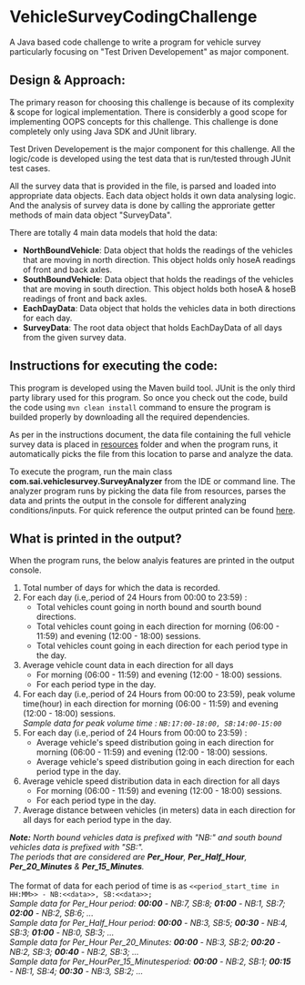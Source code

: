 # VehicleSurveyCodingChallenge
A Java based code challenge to write a program for vehicle survey particularly focusing on "Test Driven Developement" as major component.

## Design & Approach:
The primary reason for choosing this challenge is because of its complexity & scope for logical implementation. There is considerbly a good scope for implementing OOPS concepts for this challenge. This challenge is done completely only using Java SDK and JUnit library.

Test Driven Developement is the major component for this challenge. All the logic/code is developed using the test data that is run/tested through JUnit test cases.

All the survey data that is provided in the file, is parsed and loaded into appropriate data objects. Each data object holds it own data analysing logic. And the analysis of survey data is done by calling the approriate getter methods of main data object "SurveyData".

There are totally 4 main data models that hold the data:
- **NorthBoundVehicle**: Data object that holds the readings of the vehicles that are moving in north direction. This object holds only hoseA readings of front and back axles.
- **SouthBoundVehicle**: Data object that holds the readings of the vehicles that are moving in south direction. This object holds both hoseA & hoseB readings of front and back axles.
- **EachDayData**: Data object that holds the vehicles data in both directions for each day.
- **SurveyData**: The root data object that holds EachDayData of all days from the given survey data. 

## Instructions for executing the code:
This program is developed using the Maven build tool. JUnit is the only third party library used for this program. So once you check out the code, build the code using `mvn clean install` command to ensure the program is builded properly by downloading all the required dependencies.

As per in the instructions document, the data file containing the full vehicle survey data is placed in [resources](https://github.com/SaiPradeepDandem/VehicleSurveyCodingChallenge/tree/master/src/main/resources/data) folder and when the program runs, it automatically picks the file from this location to parse and analyze the data.

To execute the program, run the main class **com.sai.vehiclesurvey.SurveyAnalyzer** from the IDE or command line. The analyzer program runs by picking the data file from resources, parses the data and prints the output in the console for different analyzing conditions/inputs.
For quick reference the output printed can be found [here](https://github.com/SaiPradeepDandem/VehicleSurveyCodingChallenge/tree/master/src/main/resources/output/output.txt).

## What is printed in the output?
When the program runs, the below analyis features are printed in the output console.

1. Total number of days for which the data is recorded.
2. For each day (i.e,.period of 24 Hours from 00:00 to 23:59) :
   - Total vehicles count going in north bound and sourth bound directions.
   - Total vehicles count going in each direction for morning (06:00 - 11:59) and evening (12:00 - 18:00) sessions.
   - Total vehicles count going in each direction for each period type in the day. 
3. Average vehicle count data in each direction for all days
   - For morning (06:00 - 11:59) and evening (12:00 - 18:00) sessions.
   - For each period type in the day.
4. For each day (i.e,.period of 24 Hours from 00:00 to 23:59), peak volume time(hour) in each direction for morning (06:00 - 11:59) and evening (12:00 - 18:00) sessions.<br/>
   *Sample data for peak volume time : `NB:17:00-18:00, SB:14:00-15:00`*
5. For each day (i.e,.period of 24 Hours from 00:00 to 23:59) :
   - Average vehicle's speed distribution going in each direction for morning (06:00 - 11:59) and evening (12:00 - 18:00) sessions.
   - Average vehicle's speed distribution going in each direction for each period type in the day. 
6. Average vehicle speed distribution data in each direction for all days
   - For morning (06:00 - 11:59) and evening (12:00 - 18:00) sessions.
   - For each period type in the day.
7. Average distance between vehicles (in meters) data in each direction for all days for each period type in the day.    

**_Note:_** *North bound vehicles data is prefixed with "NB:" and south bound vehicles data is prefixed with "SB:".*<br/>
      *The periods that are considered are **Per_Hour**, **Per_Half_Hour**, **Per_20_Minutes** & **Per_15_Minutes**.*
<br/><br/>The format of data for each period of time is as `<<period_start_time in HH:MM>> - NB:<<data>>, SB:<<data>>;`<br/>
     *Sample data for Per_Hour period: **00:00** - NB:7, SB:8;  **01:00** - NB:1, SB:7;  **02:00** - NB:2, SB:6; ...*<br/>
     *Sample data for Per_Half_Hour period: **00:00** - NB:3, SB:5;  **00:30** - NB:4, SB:3;  **01:00** - NB:0, SB:3; ...*<br/>
     *Sample data for Per_Hour Per_20_Minutes: **00:00** - NB:3, SB:2;  **00:20** - NB:2, SB:3;  **00:40** - NB:2, SB:3; ...*<br/>
     *Sample data for Per_HourPer_15_Minutesperiod: **00:00** - NB:2, SB:1;  **00:15** - NB:1, SB:4;  **00:30** - NB:3, SB:2; ...*<br/>
